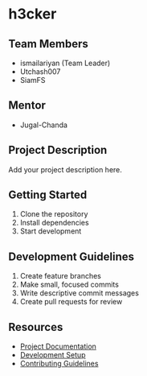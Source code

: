 # h3cker

## Team Members
- ismailariyan (Team Leader)
- Utchash007
- SiamFS

## Mentor
- Jugal-Chanda

## Project Description
Add your project description here.

## Getting Started
1. Clone the repository
2. Install dependencies
3. Start development

## Development Guidelines
1. Create feature branches
2. Make small, focused commits
3. Write descriptive commit messages
4. Create pull requests for review

## Resources
- [Project Documentation](docs/)
- [Development Setup](docs/setup.md)
- [Contributing Guidelines](CONTRIBUTING.md)
